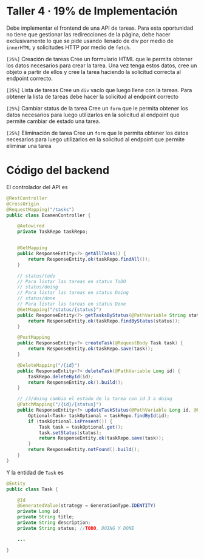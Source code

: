 # Taller 4 · 19% de Implementación
Debe implementar el frontend de una API de tareas. Para esta oportunidad no tiene que gestionar las redirecciones de la página, debe hacer exclusivamente lo que se pide usando llenado de div por medio de `innerHTML` y solicitudes HTTP por medio de `fetch`.

`[25%]` Creación de tareas
Cree un formulario HTML que le permita obtener los datos necesarios para crear la tarea. Una vez tenga estos datos, cree un objeto a partir de ellos y cree la tarea haciendo la solicitud correcta al endpoint correcto.

`[25%]` Lista de tareas
Cree un `div` vacío que luego llene con la tareas. Para obtener la lista de tareas debe hacer la solicitud al endpoint correcto

`[25%]` Cambiar status de la tarea
Cree un `form` que le permita obtener los datos necesarios para luego utilizarlos en la solicitud al endpoint que permite cambiar de estado una tarea.

`[25%]` Eliminación de tarea
Cree un `form` que le permita obtener los datos necesarios para luego utilizarlos en la solicitud al endpoint que permite eliminar una tarea

# Código del backend

El controlador del API es
```java
@RestController
@CrossOrigin
@RequestMapping("/tasks")
public class ExamenController {

    @Autowired
    private TaskRepo taskRepo;


    @GetMapping
    public ResponseEntity<?> getAllTasks() {
        return ResponseEntity.ok(taskRepo.findAll());
    }

    // status/todo
    // Para listar las tareas en status ToDO
    // status/doing
    // Para listar las tareas en status Doing
    // status/done
    // Para listar las tareas en status Done
    @GetMapping("/status/{status}")
    public ResponseEntity<?> getTasksByStatus(@PathVariable String status) {
        return ResponseEntity.ok(taskRepo.findByStatus(status));
    }

    @PostMapping
    public ResponseEntity<?> createTask(@RequestBody Task task) {
        return ResponseEntity.ok(taskRepo.save(task));
    }

    @DeleteMapping("/{id}")
    public ResponseEntity<?> deleteTask(@PathVariable Long id) {
        taskRepo.deleteById(id);
        return ResponseEntity.ok().build();
    }

    // /3/doing cambia el estado de la tarea con id 3 a doing
    @PatchMapping("/{id}/{status}")
    public ResponseEntity<?> updateTaskStatus(@PathVariable Long id, @PathVariable String status) {
        Optional<Task> taskOptional = taskRepo.findById(id);
        if (taskOptional.isPresent()) {
            Task task = taskOptional.get();
            task.setStatus(status);
            return ResponseEntity.ok(taskRepo.save(task));
        }
        return ResponseEntity.notFound().build();
    }
}
```

Y la entidad de `Task` es
```java
@Entity
public class Task {

    @Id
    @GeneratedValue(strategy = GenerationType.IDENTITY)
    private Long id;
    private String title;
    private String description;
    private String status; //TODO, DOING Y DONE

    ...

}
```
